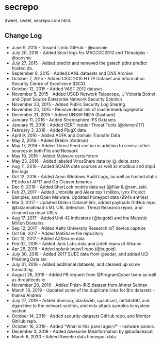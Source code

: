 # secrepo
Sweet, sweet, secrepo.com html.

## Change Log
* June 9, 2015 - Tossed it into GitHub - @sooshie
* July 20, 2015 - Added Snort logs for MACCDC2012 and Threatglas - @sooshie
* July 27, 2015 - Added predict and removed the gatech pdns predict hosted db.
* September 8, 2015 - Added LANL datasets and DNS Archive
* October 7, 2015 - Added CSIC 2010 HTTP Dataset and Information Security Centre of Excellence (ISCX)
* October 12, 2015 - Added VAST 2012 dataset
* November 5, 2015 - Added USCD Network Telescope, U Victoria Botnet, and Open Source Enterprise Network Security Solution
* November 23, 2015 - Added Public Security Log Sharing
* November 25, 2015 - Remove dead link of masterdoed/loginjector
* December 21, 2015 - Added UNSW-NB15 (Sashank)
* January 11, 2016 - Added Stratosphere IPS Datasets
* January 15, 2016 - Added CERT Insider Threat Tools (@demon117)
* February 3, 2016 - Added PlugX data
* April 9, 2016 - Added ADFA and Domain Transfer Data
* May 2, 2016 - Added Drebin (Android)
* May 17, 2016 - Added Threat Feed section in addition to several other sources in both File and Network
* May 19, 2016 - Added Malware certs forum
* May 23, 2016 - Added labeled VirusShare data by @_delta_zero
* Aug 11, 2016 - Added SCADA data sources as well as modbus and dnp3 Bro logs
* Oct 12, 2016 - Added Anon Windows Audit Logs, as well as hosted static PE info of APT1 and Op Cleaver binaries
* Dec 9, 2016 - Added SherLock mobile data set (@filar & @ram_ssk)
* Feb 27, 2017 - Added Umbrella and Alexa top 1 million, lynx Project Samples, and Open Malware. Updated honeypot data (994k entries)
* Mar 3, 2017 - Updated Drebin Dataset link, added payloads GitHub repo, @faizannahmad's ML URL detection, Threat Research repos, and cleaned up dead URLs
* Aug 17. 2017 - Added Unit 42 indicators (@bugoid) and the Majestic Million Domains
* Sep 12, 2017 - Added Aalto University Research IoT device capture
* Oct 09, 2017 - Added MalShare file repository
* Oct 12, 2017 - Added AZSecure data
* Feb 02, 2018 - Added Jask Labs data and jzdeh repos of Atkaion
* Apr 26, 2018 - Added splunk botsv1 repo (@bugoid)
* July 30, 2018 - Added 2017 SUEE data from @_seder_, and added UCI Phishing Data set
* July 31, 2018 - Added additional datasets, and cleaned up some formatting
* August 28, 2018 - Added PR request from @ProgramCyber team as well as threatfeeds.io
* November 20, 2018 - Added Phish-IRIS dataset from Ahmet Selman
* March 19, 2019 - Updated some of the duplicate links for Bro datasets - thanks Andrea
* July 27, 2019 - Added domcop, blackweb, quantcast, netlab360, and dgarchive to the network section, and evtx attack samples to system section.
* October 14, 2019 - Added security-datasets GitHub repo, and Mordor GitHub repo.
* October 16, 2019 - Added "What is this panel again?" - malware panels.
* December 3, 2019 - Added Awesome Misinformation by @bodaceacat
* March 6, 2020 - Added Sweetie data honeypot data.
